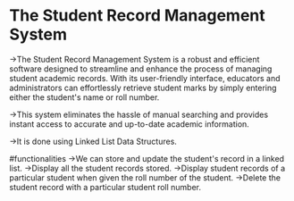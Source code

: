 # The Student Record Management System

->The Student Record Management System is a robust and efficient software designed to streamline and enhance the process of managing student academic records. With its user-friendly interface, educators and administrators can effortlessly retrieve student marks by simply entering either the student's name or roll number. 

->This system eliminates the hassle of manual searching and provides instant access to accurate and up-to-date academic information.

->It is done using Linked List Data Structures.

#functionalities
->We can store and update the student's record in a linked list.
->Display all the student records stored.
->Display student records of a particular student when given the roll number of the student.
->Delete the student record with a particular student roll number.
